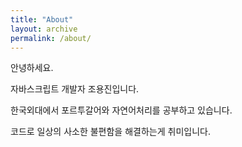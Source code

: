 ```yaml
---
title: "About"
layout: archive
permalink: /about/
---
```


안녕하세요.

자바스크립트 개발자 조용진입니다.

한국외대에서 포르투갈어와 자연어처리를 공부하고 있습니다.

코드로 일상의 사소한 불편함을 해결하는게 취미입니다.
